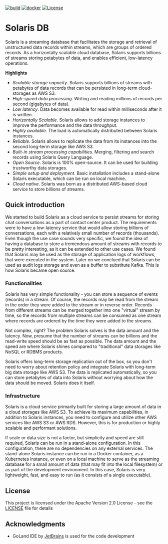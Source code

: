 [![build](https://github.com/solarisdb/solaris/actions/workflows/build.yaml/badge.svg)](https://github.com/solarisdb/solaris/actions/workflows/build.yaml) [![docker](https://github.com/solarisdb/solaris/actions/workflows/docker.yaml/badge.svg)](https://github.com/solarisdb/solaris/actions/workflows/docker.yaml) [![License](https://img.shields.io/badge/License-Apache%202.0-blue.svg)](https://github.com/solarisdb/solaris/blob/main/LICENSE)

# Solaris DB
Solaris is a streaming database that facilitates the storage and retrieval of unstructured data records within streams, which are groups of ordered records. As a horizontally scalable cloud database, Solaris supports billions of streams storing petabytes of data, and enables efficient, low-latency operations.

__Highlights__
* _Scalable storage capacity_. Solaris supports billions of streams with petabytes of data records that can be persisted in long-term cloud-storages as AWS S3.
* _High-speed data processing_. Writing and reading millions of records per second (gigabytes of data).
* _Low latency_. Data becomes available for read within milliseconds after it is written.
* _Horizontally Scalable_. Solaris allows to add storage instances to improve the performance and the data throughput.
* _Highly available_. The load is automatically distributed between Solaris instances.
* _Reliable_. Solaris allows to replicate the data from its instances into the second long-term storage like AWS S3.
* _Built-in stream processing capabilities_. Merging, filtering and search records using Solaris Query Language.
* _Open Source_. Solaris is 100% open-source. It can be used for building trustworthy data storages.
* _Simple setup and deployment_. Basic installation includes a stand-alone Solaris executable, which can be run on local machine.
* _Cloud native_. Solaris was born as a distributed AWS-based cloud service to store billions of streams.

## Quick introduction
We started to build Solaris as a cloud service to persist streams for storing chat conversations as a part of contact center product. The requirements were to have a low-latency service that would allow storing billions of conversations, each with a relatively small number of records (thousands). Even though the use case sounds very specific, we found the idea of having a database to store a tremendous amount of streams with records to be pretty interesting, as it can be extended to other use cases. We found that Solaris may be used as the storage of application logs of workflows, that were executed in the system. Later on we conclued that Solaris can be used as audit logs storage and even as a buffer to substitute Kafka. This is how Solaris became open source.

### Functionalities
Solaris has very simple functionality - you can store a sequence of events (records) in a stream. Of course, the records may be read from the stream in the order they were added to the stream or in reverse order. Records from different streams can be merged together into one "virtual" stream by time, so the records from multiple streams can be consumed as one stream where records are ordered by the time they were added to the streams.

Not complex, right? The problem Solaris solves is the data amount and the latency. Now, presume that the number of streams can be billions and the read-write speed should be as fast as possible. The data amount and the speed are where Solaris shines compared to "traditional" data storages like NoSQL or RDBMS products.

Solaris offers long-term storage replication out of the box, so you don't need to worry about retention policy and integrate Solaris with long-term big data storage like AWS S3. The data is replicated automatically, so you can store petabytes of data into Solaris without worrying about how the data should be moved. Solaris does it itself.

### Infrastructure
Solaris is a cloud service primarily built for storing a large amount of data in a cloud storages like AWS S3. To achieve its maximum capabilities, in addition to Solaris instances, you need to configure and utilize other AWS services like AWS S3 or AWS RDS. However, this is for production or highly scalable and performant solutions.

If scale or data size is not a factor, but simplicity and speed are still required, Solaris can be run in a stand-alone configuration. In this configuration, there are no dependencies on any external services. The stand-alone Solaris instance can be run in a Docker container, as a Kubernetes instance, or even on a local machine to serve as the streaming database for a small amount of data (that may fit into the local filesystem) or as part of the development environment. In this case, Solaris is very lightweight, fast, and easy to run (as it consists of a single executable).

## License
This project is licensed under the Apache Version 2.0 License - see the [LICENSE](LICENSE) file for details

## Acknowledgments
* GoLand IDE by [JetBrains](https://www.jetbrains.com/go/) is used for the code development